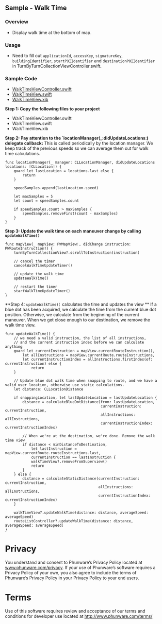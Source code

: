 ## Sample - Walk Time

### Overview
- Display walk time at the bottom of map.

### Usage

- Need to fill out `applicationId`, `accessKey`, `signatureKey`, `buildingIdentifier`, `startPOIIdentifier` and `destinationPOIIdentifier` in TurnByTurnCollectionViewController.swift.

### Sample Code
- [WalkTimeViewController.swift](./MapScenarios/Scenarios/WalkTimeViewController.swift)
- [WalkTimeView.swift](./MapScenarios/Shared/WalkTimeView/WalkTimeView.swift)
- [WalkTimeView.xib](./MapScenarios/Shared/WalkTimeView/WalkTimeView.xib)

**Step 1: Copy the following files to your project**

- WalkTimeViewController.swift
- WalkTimeView.swift
- WalkTimeView.xib

**Step 2: Pay attention to the `locationManager(_:didUpdateLocations:) delegate callback:**
This is called periodically by the location manager. We keep track of the previous speeds so we can average them out for walk time calculations.

```
func locationManager(_ manager: CLLocationManager, didUpdateLocations locations: [CLLocation]) {
    guard let lastLocation = locations.last else {
        return
    }
    
    speedSamples.append(lastLocation.speed)
    
    let maxSamples = 5
    let count = speedSamples.count
    
    if speedSamples.count > maxSamples {
        speedSamples.removeFirst(count - maxSamples)
    }
}
```

**Step 3: Update the walk time on each maneuver change by calling `updateWalkTime()`**

```
func mapView(_ mapView: PWMapView!, didChange instruction: PWRouteInstruction!) {
    turnByTurnCollectionView?.scrollToInstruction(instruction)
    
    // cancel the timer
    cancelWalkTimeUpdateTimer()
    
    // update the walk time
    updateWalkTime()
    
    // restart the timer
    startWalkTimeUpdateTimer()
}
```

**Step 4: `updateWalkTime()` calculates the time and updates the view **
If a blue dot has been acquired, we calculate the time from the current blue dot position. Otherwise, we calculate from the beginning of the current maneuver. When we get close enough to our destination, we remove the walk time view.
```
func updateWalkTime() {
    // we need a valid instruction, the list of all instructions,
    // and the current instruction index before we can calculate anything
    guard let currentInstruction = mapView.currentRouteInstruction(),
        let allInstructions = mapView.currentRoute.routeInstructions,
        let currentInstructionIndex = allInstructions.firstIndex(of: currentInstruction) else {
            return
    }
    
    // Update blue dot walk time when snapping to route, and we have a valid user location, otherwise use static calculations.
    let distance: CLLocationDistance
    
    if snappingLocation, let lastUpdateLocation = lastUpdateLocation {
        distance = calculateBlueDotDistance(from: lastUpdateLocation,
                                            currentInstruction: currentInstruction,
                                            allInstructions: allInstructions,
                                            currentInstructionIndex: currentInstructionIndex)
        
        // When we're at the destination, we're done. Remove the walk time view
        if distance < minDistanceToDestination,
            let lastInstruction = mapView.currentRoute.routeInstructions.last,
            currentInstruction == lastInstruction {
            walkTimeView?.removeFromSuperview()
            return
        }
    } else {
        distance = calculateStaticDistance(currentInstruction: currentInstruction,
                                           allInstructions: allInstructions,
                                           currentInstructionIndex: currentInstructionIndex)
    }
    
    walkTimeView?.updateWalkTime(distance: distance, averageSpeed: averageSpeed)
    routeListController?.updateWalkTime(distance: distance, averageSpeed: averageSpeed)
}

```

# Privacy
You understand and consent to Phunware’s Privacy Policy located at www.phunware.com/privacy. If your use of Phunware’s software requires a Privacy Policy of your own, you also agree to include the terms of Phunware’s Privacy Policy in your Privacy Policy to your end users.

# Terms
Use of this software requires review and acceptance of our terms and conditions for developer use located at http://www.phunware.com/terms/
